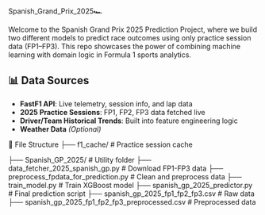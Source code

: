 Spanish_Grand_Prix_2025🏎️

Welcome to the Spanish Grand Prix 2025 Prediction Project, where we build two different models to predict race outcomes using only practice session data (FP1–FP3). This repo showcases the power of combining machine learning with domain logic in Formula 1 sports analytics.

## 📊 Data Sources  
- **FastF1 API**: Live telemetry, session info, and lap data  
- **2025 Practice Sessions**: FP1, FP2, FP3 data fetched live  
- **Driver/Team Historical Trends**: Built into feature engineering logic  
- **Weather Data** *(Optional)*

  
📁 File Structure
├── f1_cache/                              # Practice session cache

├── Spanish_GP_2025/                       # Utility folder
├── data_fetcher_2025_spanish_gp.py       # Download FP1-FP3 data
├── preprocess_fpdata_for_prediction.py   # Clean and preprocess data
├── train_model.py                         # Train XGBoost model
├── spanish_gp_2025_predictor.py           # Final prediction script
├── spanish_gp_2025_fp1_fp2_fp3.csv        # Raw data
├── spanish_gp_2025_fp1_fp2_fp3_preprocessed.csv  # Preprocessed data
